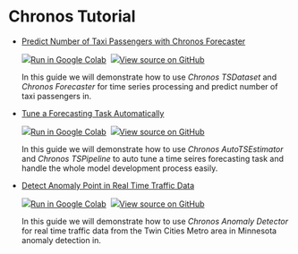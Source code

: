 # Chronos Tutorial

- [Predict Number of Taxi Passengers with Chronos Forecaster]((./chronos-tsdataset-forecaster-quickstart.html))

    ![](../../../../image/colab_logo_32px.png)[Run in Google Colab](https://colab.research.google.com/github/intel-analytics/BigDL/blob/branch-2.0/python/chronos/colab-notebook/chronos_nyc_taxi_tsdataset_forecaster.ipynb) &nbsp;![](../../../../image/GitHub-Mark-32px.png)[View source on GitHub](https://github.com/intel-analytics/BigDL/blob/branch-2.0/python/chronos/colab-notebook/chronos_nyc_taxi_tsdataset_forecaster.ipynb)

    In this guide we will demonstrate how to use _Chronos TSDataset_ and _Chronos Forecaster_ for time series processing and predict number of taxi passengers in.

- [Tune a Forecasting Task Automatically](./chronos-autotsest-quickstart.html)

    ![](../../../../image/colab_logo_32px.png)[Run in Google Colab](https://colab.research.google.com/github/intel-analytics/BigDL/blob/branch-2.0/python/chronos/colab-notebook/chronos_autots_nyc_taxi.ipynb) &nbsp;![](../../../../image/GitHub-Mark-32px.png)[View source on GitHub](https://github.com/intel-analytics/BigDL/blob/branch-2.0/python/chronos/colab-notebook/chronos_autots_nyc_taxi.ipynb)

    In this guide we will demonstrate how to use _Chronos AutoTSEstimator_ and _Chronos TSPipeline_ to auto tune a time seires forecasting task and handle the whole model development process easily.

- [Detect Anomaly Point in Real Time Traffic Data](./chronos-anomaly-detector.html)

    ![](../../../../image/colab_logo_32px.png)[Run in Google Colab](https://colab.research.google.com/github/intel-analytics/BigDL/blob/branch-2.0/python/chronos/colab-notebook/chronos_minn_traffic_anomaly_detector.ipynb) &nbsp;![](../../../../image/GitHub-Mark-32px.png)[View source on GitHub](https://github.com/intel-analytics/BigDL/blob/branch-2.0/python/chronos/colab-notebook/chronos_minn_traffic_anomaly_detector.ipynb)

    In this guide we will demonstrate how to use _Chronos Anomaly Detector_ for real time traffic data from the Twin Cities Metro area in Minnesota anomaly detection in.